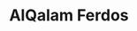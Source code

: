 ---
title: AlQalam Ferdos
family: AlQalam Ferdos
urdu: القلم فردوس
styles: ['Regular 400']
size: 34
link:
---
